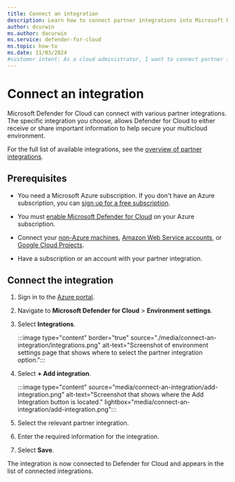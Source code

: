 ```yaml
---
title: Connect an integration
description: Learn how to connect partner integrations into Microsoft Defender for Cloud to enhance security and gain insights for your multicloud environment.
author: dcurwin
ms.author: dacurwin
ms.service: defender-for-cloud
ms.topic: how-to
ms.date: 11/03/2024
#customer intent: As a cloud administrator, I want to connect partner integrations so that I can enhance security and gain insights.
---
```


# Connect an integration

Microsoft Defender for Cloud can connect with various partner integrations. The specific integration you choose, allows Defender for Cloud to either receive or share important information to help secure your multicloud environment.

For the full list of available integrations, see the [overview of partner integrations](partner-integrations.md).

## Prerequisites

- You need a Microsoft Azure subscription. If you don't have an Azure subscription, you can [sign up for a free subscription](https://azure.microsoft.com/pricing/free-trial/).

- You must [enable Microsoft Defender for Cloud](get-started.md#enable-defender-for-cloud-on-your-azure-subscription) on your Azure subscription.

- Connect your [non-Azure machines](quickstart-onboard-machines.md), [Amazon Web Service accounts](quickstart-onboard-aws.md), or [Google Cloud Projects](quickstart-onboard-gcp.md).

- Have a subscription or an account with your partner integration.

## Connect the integration

1. Sign in to the [Azure portal](https://portal.azure.com/).

1. Navigate to **Microsoft Defender for Cloud** > **Environment settings**.

1. Select **Integrations**.

    :::image type="content" border="true" source="./media/connect-an-integration/integrations.png" alt-text="Screenshot of environment settings page that shows where to select the partner integration option.":::

1. Select **+ Add integration**.

    :::image type="content" source="media/connect-an-integration/add-integration.png" alt-text="Screenshot that shows where the Add Integration button is located." lightbox="media/connect-an-integration/add-integration.png":::

1. Select the relevant partner integration.

1. Enter the required information for the integration.

1. Select **Save**.

The integration is now connected to Defender for Cloud and appears in the list of connected integrations.
